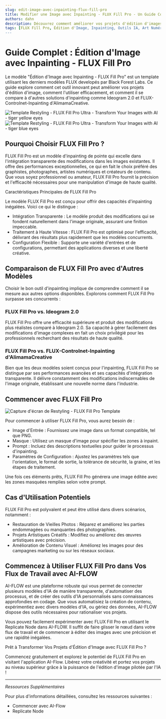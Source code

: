 ```yaml
---
slug: edit-image-avec-inpainting-flux-fill-pro
title: Modifier une Image avec Inpainting - FLUX Fill Pro - Un Guide Complet
authors: dahn
description: Découvrez comment améliorer vos projets d'édition d'images avec FLUX Fill Pro. Ce guide couvre ses fonctionnalités, des comparaisons avec d'autres solutions d'inpainting, et des conseils pour une utilisation efficace.
tags: [FLUX Fill Pro, Édition d'Image, Inpainting, Outils IA, Art Numérique]
---
```


<head>
  <meta name="twitter:card" content="summary_large_image"/>
  <meta name="twitter:title" content="Modifier une Image avec Inpainting - FLUX Fill Pro : Un Guide Complet" />
  <meta name="twitter:description" content="Explorez FLUX Fill Pro pour une édition d'image avancée. Découvrez ses fonctionnalités, comparaisons, et comment l'utiliser efficacement." />
  <meta name="twitter:creator" content="@AIFlowApp"/>
  <meta name="twitter:image" content="https://docs.ai-flow.net/img/blog-images/flux-fill-pro.png"/>
  <meta name="twitter:image:alt" content="Édition d'Image FLUX Fill Pro"/>
  <meta property="og:title" content="Modifier une Image avec Inpainting - FLUX Fill Pro : Un Guide Complet"/>
  <meta property="og:description" content="Améliorez votre édition d'image avec FLUX Fill Pro. Découvrez ses capacités, comparaisons, et conseils d'intégration."/>
  <meta property="og:image" content="https://docs.ai-flow.net/img/blog-images/flux-fill-pro.png"/>
</head>

# Guide Complet : Édition d'Image avec Inpainting - FLUX Fill Pro

Le modèle "Édition d'Image avec Inpainting - FLUX Fill Pro" est un template utilisant les derniers modèles FLUX developés par Black Forest Labs. Ce guide explore comment cet outil innovant peut améliorer vos projets d'édition d'image, comment l'utiliser efficacement, et comment il se compare à d'autres solutions d'inpainting comme Ideogram 2.0 et FLUX-Controlnet-Inpainting d'AlimamaCreative.

<div class="flex flex-row w-[50%] justify-center">
    <span class="w-40 h-full object-cover">
    <img src="/fr/img/blog-images/edit-image-with-inpainting-flux-fill-pro-1.png" alt="Template Restyling - FLUX Fill Pro Ultra - Transform Your Images with AI - tiger yellow eyes" />
    </span>
    <span class="w-40 h-full object-cover">
    <img src="/fr/img/blog-images/edit-image-with-inpainting-flux-fill-pro-2.png" alt="Template Restyling - FLUX Fill Pro Ultra - Transform Your Images with AI - tiger blue eyes" />
    </span>
</div>

## Pourquoi Choisir FLUX Fill Pro ?

FLUX Fill Pro est un modèle d'inpainting de pointe qui excelle dans l'intégration transparente des modifications dans les images existantes. Il offre des performances exceptionnelles, ce qui en fait le choix préféré des graphistes, photographes, artistes numériques et créateurs de contenu. Que vous soyez professionnel ou amateur, FLUX Fill Pro fournit la précision et l'efficacité nécessaires pour une manipulation d'image de haute qualité.

Caractéristiques Principales de FLUX Fill Pro

Le modèle FLUX Fill Pro est conçu pour offrir des capacités d'inpainting inégalées. Voici ce qui le distingue :

- Intégration Transparente : Le modèle produit des modifications qui se fondent naturellement dans l'image originale, assurant une finition impeccable.
- Traitement à Haute Vitesse : FLUX Fill Pro est optimisé pour l'efficacité, délivrant des résultats plus rapidement que les modèles concurrents.
- Configuration Flexible : Supporte une variété d'entrées et de configurations, permettant des applications diverses et une liberté créative.

## Comparaison de FLUX Fill Pro avec d'Autres Modèles

Choisir le bon outil d'inpainting implique de comprendre comment il se mesure aux autres options disponibles. Explorons comment FLUX Fill Pro surpasse ses concurrents :

### FLUX Fill Pro vs. Ideogram 2.0

FLUX Fill Pro offre une efficacité supérieure et produit des modifications plus réalistes comparé à Ideogram 2.0. Sa capacité à gérer facilement des modifications d'image complexes en fait un choix privilégié pour les professionnels recherchant des résultats de haute qualité.

### FLUX Fill Pro vs. FLUX-Controlnet-Inpainting d'AlimamaCreative

Bien que les deux modèles soient conçus pour l'inpainting, FLUX Fill Pro se distingue par ses performances avancées et ses capacités d'intégration transparente. Il délivre constamment des modifications indiscernables de l'image originale, établissant une nouvelle norme dans l'industrie.

## Commencer avec FLUX Fill Pro

![Capture d'écran de Restyling - FLUX Fill Pro Template](/img/blog-images/edit-image-with-inpainting-flux-fill-pro-3.png)

Pour commencer à utiliser FLUX Fill Pro, vous aurez besoin de :

- Image d'Entrée : Fournissez une image dans un format compatible, tel que PNG.
- Masque : Utilisez un masque d'image pour spécifier les zones à inpaint.
- Prompt : Incluez des descriptions textuelles pour guider le processus d'inpainting.
- Paramètres de Configuration : Ajustez les paramètres tels que l'orientation, le format de sortie, la tolérance de sécurité, la graine, et les étapes de traitement.

Une fois ces éléments prêts, FLUX Fill Pro générera une image éditée avec les zones masquées remplies selon votre prompt.

## Cas d'Utilisation Potentiels

FLUX Fill Pro est polyvalent et peut être utilisé dans divers scénarios, notamment :

- Restauration de Vieilles Photos : Réparez et améliorez les parties endommagées ou manquantes des photographies.
- Projets Artistiques Créatifs : Modifiez ou améliorez des œuvres artistiques avec précision.
- Amélioration de Contenu Visuel : Améliorez les images pour des campagnes marketing ou sur les réseaux sociaux.

## Commencez à Utiliser FLUX Fill Pro dans Vos Flux de Travail avec AI-FLOW

AI-FLOW est une plateforme robuste qui vous permet de connecter plusieurs modèles d'IA de manière transparente, d'automatiser des processus, et de créer des outils d'IA personnalisés sans connaissances approfondies en codage. Que vous automatisiez la création de contenu, expérimentiez avec divers modèles d'IA, ou gériez des données, AI-FLOW dispose des outils nécessaires pour rationaliser vos projets.

Vous pouvez facilement expérimenter avec FLUX Fill Pro en utilisant le Replicate Node dans AI-FLOW. Il suffit de faire glisser le nœud dans votre flux de travail et de commencer à éditer des images avec une précision et une rapidité inégalées.

Prêt à Transformer Vos Projets d'Édition d'Image avec FLUX Fill Pro ?

Commencez gratuitement et explorez le potentiel de FLUX Fill Pro en visitant l'application AI-Flow. Libérez votre créativité et portez vos projets au niveau supérieur grâce à la puissance de l'édition d'image pilotée par l'IA !

---

_Ressources Supplémentaires_

Pour plus d'informations détaillées, consultez les ressources suivantes :

- Commencer avec AI-Flow
- Replicate Node
